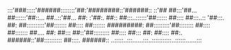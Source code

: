 
:::'###:::::'######::::::::'##:'########::'######::
::'## ##:::'##... ##::::::'##::... ##..::'##... ##:
:'##:. ##:: ##:::..::::::'##:::::: ##:::: ##:::..::
'##:::. ##: ##::::::::::'##::::::: ##:::: ##:::::::
 #########: ##:::::::::'##:::::::: ##:::: ##:::::::
 ##.... ##: ##::: ##::'##::::::::: ##:::: ##::: ##:
 ##:::: ##:. ######::'##:::::::::: ##::::. ######::
..:::::..:::......:::..:::::::::::..::::::......:::
